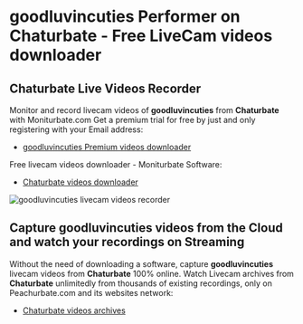# goodluvincuties Performer on Chaturbate - Free LiveCam videos downloader

## Chaturbate Live Videos Recorder

Monitor and record livecam videos of **goodluvincuties** from **Chaturbate** with Moniturbate.com
Get a premium trial for free by just and only registering with your Email address:
* [goodluvincuties Premium videos downloader](https://moniturbate.com/request-demo-licence-key.html)

Free livecam videos downloader - Moniturbate Software:
* [Chaturbate videos downloader](https://moniturbate.com/moniturbate-download-software.html)

![goodluvincuties livecam videos recorder](https://peachurnet.com/templates/moniturbate-software.png)


## Capture goodluvincuties videos from the Cloud and watch your recordings on Streaming

Without the need of downloading a software, capture **goodluvincuties** livecam videos from **Chaturbate** 100% online.
Watch Livecam archives from **Chaturbate** unlimitedly from thousands of existing recordings, only on Peachurbate.com and its websites network:
* [Chaturbate videos archives](https://peachurnet.com/)